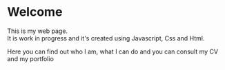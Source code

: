 <h1>Welcome</h1>

This is my web page.<br>
It is work in progress and it's created using Javascript, Css and Html. 

Here you can find out who I am, what I can do and you can consult my CV and my portfolio
